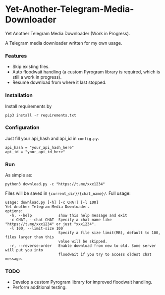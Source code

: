 # Yet-Another-Telegram-Media-Downloader
Yet Another Telegram Media Downloader (Work in Progress).

A Telegram media downloader written for my own usage.


### Features
* Skip existing files.
* Auto floodwait handling (a custom Pyrogram library is required, which is still a work in progress).
* Resume download from where it last stopped.

### Installation
Install requirements by
```
pip3 install -r requirements.txt
```

### Configuration
Just fill your api_hash and api_id in `config.py`.
```
api_hash = "your_api_hash_here"
api_id = "your_api_id_here"
```

### Run
As simple as:
```
python3 download.py -c "https://t.me/xxx1234"
```
Files will be saved in `{current_dir}/{chat_name}/`.
Full usage:
```
usage: download.py [-h] [-c CHAT] [-l 100]
Yet Another Telegram Media Downloader.
options:
  -h, --help            show this help message and exit
  -c CHAT, --chat CHAT  Specify a chat name like "https://t.me/xxx1234" or just "xxx1234".
  -l 100, --limit-size 100
                        Specify a file size limit(MB), default to 100, files larger than this
                        value will be skipped.
  -r, --reverse-order   Enable download from new to old. Some server will put you into
                        floodwait if you try to access oldest chat message.
```

### TODO
* Develop a custom Pyrogram library for improved floodwait handling.
* Perform additional testing.
